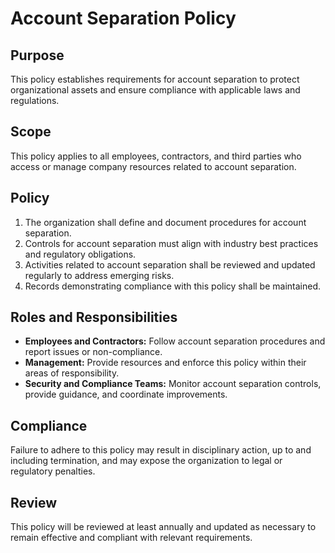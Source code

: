 # Account Separation Policy

## Purpose
This policy establishes requirements for account separation to protect organizational assets and ensure compliance with applicable laws and regulations.

## Scope
This policy applies to all employees, contractors, and third parties who access or manage company resources related to account separation.

## Policy
1. The organization shall define and document procedures for account separation.
2. Controls for account separation must align with industry best practices and regulatory obligations.
3. Activities related to account separation shall be reviewed and updated regularly to address emerging risks.
4. Records demonstrating compliance with this policy shall be maintained.

## Roles and Responsibilities
- **Employees and Contractors:** Follow account separation procedures and report issues or non-compliance.
- **Management:** Provide resources and enforce this policy within their areas of responsibility.
- **Security and Compliance Teams:** Monitor account separation controls, provide guidance, and coordinate improvements.

## Compliance
Failure to adhere to this policy may result in disciplinary action, up to and including termination, and may expose the organization to legal or regulatory penalties.

## Review
This policy will be reviewed at least annually and updated as necessary to remain effective and compliant with relevant requirements.
